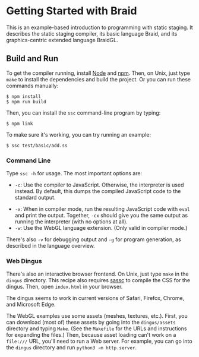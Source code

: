 Getting Started with Braid
==========================

This is an example-based introduction to programming with static staging.
It describes the static staging compiler, its basic language Braid, and its graphics-centric extended language BraidGL.

## Build and Run

To get the compiler running, install [Node][] and [npm][]. Then, on Unix, just type `make` to install the dependencies and build the project. Or you can run these commands manually:

    $ npm install
    $ npm run build

Then, you can install the `ssc` command-line program by typing:

    $ npm link

To make sure it's working, you can try running an example:

    $ ssc test/basic/add.ss

[npm]: https://www.npmjs.com/
[Node]: https://nodejs.org/

### Command Line

Type `ssc -h` for usage. The most important options are:

* `-c`: Use the compiler to JavaScript. Otherwise, the interpreter is used instead. By default, this dumps the compiled JavaScript code to the standard output.
- `-x`: When in compiler mode, run the resulting JavaScript code with `eval` and print the output. Together, `-cx` should give you the same output as running the interpreter (with no options at all).
- `-w`: Use the WebGL language extension. (Only valid in compiler mode.)

There's also `-v` for debugging output and `-g` for program generation, as described in the language overview.

### Web Dingus

There's also an interactive browser frontend. On Unix, just type `make` in the `dingus` directory. This recipe also requires [sassc][] to compile the CSS for the dingus. Then, open `index.html` in your browser.

[sassc]: https://github.com/sass/sassc

The dingus seems to work in current versions of Safari, Firefox, Chrome, and Microsoft Edge.

The WebGL examples use some assets (meshes, textures, etc.). First, you can download (most of) these assets by going into the `dingus/assets` directory and typing `Make`. (See the `Makefile` for the URLs and instructions for expanding the files.) Then, because asset loading can't work on a `file:///` URL, you'll need to run a Web server. For example, you can go into the `dingus` directory and run `python3 -m http.server`.
